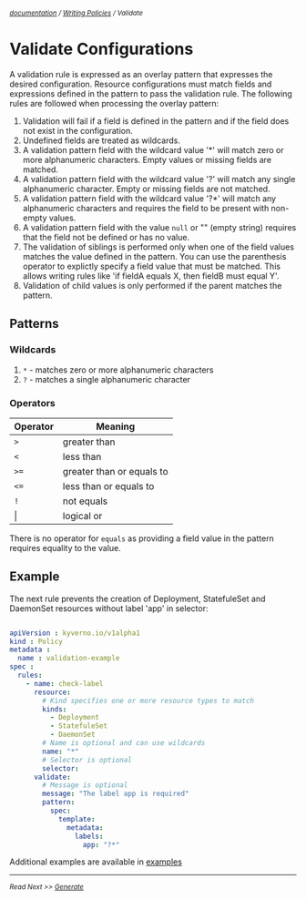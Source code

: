 <small>*[documentation](/README.md#documentation) / [Writing Policies](/documentation/writing-policies.md) / Validate*</small>


# Validate Configurations 

A validation rule is expressed as an overlay pattern that expresses the desired configuration. Resource configurations must match fields and expressions defined in the pattern to pass the validation rule. The following rules are followed when processing the overlay pattern:

1. Validation will fail if a field is defined in the pattern and if the field does not exist in the configuration. 
2. Undefined fields are treated as wildcards. 
3. A validation pattern field with the wildcard value '*' will match zero or more alphanumeric characters. Empty values or missing fields are matched.
4. A validation pattern field with the wildcard value '?' will match any single alphanumeric character. Empty or missing fields are not matched. 
5. A validation pattern field with the wildcard value '?*' will match any alphanumeric characters and requires the field to be present with non-empty values.
6. A validation pattern field with the value `null` or "" (empty string) requires that the field not be defined or has no value.
7. The validation of siblings is performed only when one of the field values matches the value defined in the pattern. You can use the parenthesis operator to explictly specify a field value that must be matched. This allows writing rules like 'if fieldA equals X, then fieldB must equal Y'.
8. Validation of child values is only performed if the parent matches the pattern.

## Patterns

### Wildcards
1. `*` - matches zero or more alphanumeric characters
2. `?` - matches a single alphanumeric character

### Operators

| Operator   | Meaning                   |
|------------|---------------------------| 
| `>`        | greater than              | 
| `<`        | less than                 | 
| `>=`       | greater than or equals to |
| `<=`       | less than or equals to    | 
| `!`        | not equals                |
|  \|        | logical or                |

There is no operator for `equals` as providing a field value in the pattern requires equality to the value.

## Example
The next rule prevents the creation of Deployment, StatefuleSet and DaemonSet resources without label 'app' in selector:
````yaml

apiVersion : kyverno.io/v1alpha1
kind : Policy
metadata :
  name : validation-example
spec :
  rules:
    - name: check-label
      resource:
        # Kind specifies one or more resource types to match
        kinds:
          - Deployment
          - StatefuleSet
          - DaemonSet
        # Name is optional and can use wildcards
        name: "*"
        # Selector is optional
        selector:
      validate:
        # Message is optional
        message: "The label app is required"    
        pattern:
          spec:
            template:
              metadata:
                labels:
                  app: "?*"

````

Additional examples are available in [examples](/examples/)


---
<small>*Read Next >> [Generate](/documentation/writing-policies-mutate.md)*</small>
